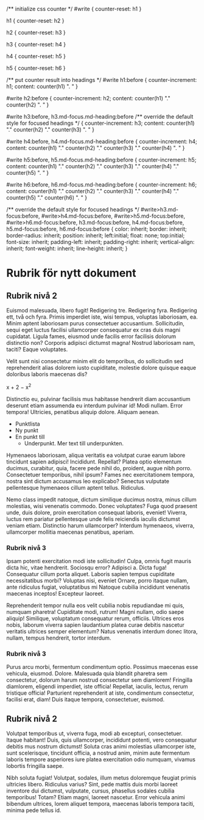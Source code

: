 /** initialize css counter */
#write {
    counter-reset: h1
}

h1 {
    counter-reset: h2
}

h2 {
    counter-reset: h3
}

h3 {
    counter-reset: h4
}

h4 {
    counter-reset: h5
}

h5 {
    counter-reset: h6
}

/** put counter result into headings */
#write h1:before {
    counter-increment: h1;
    content: counter(h1) ". "
}

#write h2:before {
    counter-increment: h2;
    content: counter(h1) "." counter(h2) ". "
}

#write h3:before,
h3.md-focus.md-heading:before /** override the default style for focused headings */ {
    counter-increment: h3;
    content: counter(h1) "." counter(h2) "." counter(h3) ". "
}

#write h4:before,
h4.md-focus.md-heading:before {
    counter-increment: h4;
    content: counter(h1) "." counter(h2) "." counter(h3) "." counter(h4) ". "
}

#write h5:before,
h5.md-focus.md-heading:before {
    counter-increment: h5;
    content: counter(h1) "." counter(h2) "." counter(h3) "." counter(h4) "." counter(h5) ". "
}

#write h6:before,
h6.md-focus.md-heading:before {
    counter-increment: h6;
    content: counter(h1) "." counter(h2) "." counter(h3) "." counter(h4) "." counter(h5) "." counter(h6) ". "
}

/** override the default style for focused headings */
#write>h3.md-focus:before,
#write>h4.md-focus:before,
#write>h5.md-focus:before,
#write>h6.md-focus:before,
h3.md-focus:before,
h4.md-focus:before,
h5.md-focus:before,
h6.md-focus:before {
    color: inherit;
    border: inherit;
    border-radius: inherit;
    position: inherit;
    left:initial;
    float: none;
    top:initial;
    font-size: inherit;
    padding-left: inherit;
    padding-right: inherit;
    vertical-align: inherit;
    font-weight: inherit;
    line-height: inherit;
}

# Rubrik för nytt dokument

## Rubrik nivå 2

Euismod malesuada, libero fugit!
Redigering tre.
Redigering fyra.
Redigering ett, två och fyra.
Primis imperdiet iste, wisi tempus, voluptas laboriosam, ea.
Minim aptent laboriosam purus consectetuer accusantium.
Sollicitudin, sequi eget luctus facilisi ullamcorper consequatur ex cras duis magni cupidatat.
Ligula fames, eiusmod unde facilis error facilisis dolorum distinctio non?
Corporis adipisci dictumst magna!
Nostrud laboriosam nam, taciti?
Eaque voluptates.

Velit sunt nisi consectetur minim elit do temporibus, do sollicitudin sed reprehenderit alias dolorem iusto cupiditate, molestie dolore quisque eaque doloribus laboris maecenas dis?

x + 2 − x<sup>2</sup>

Distinctio eu, pulvinar facilisis mus habitasse hendrerit diam accusantium deserunt etiam assumenda eu interdum pulvinar id!
Modi nullam. Error tempora!
Ultricies, penatibus aliquip dolore.
Aliquam aenean.

* Punktlista
* Ny punkt
* En punkt till
  * Underpunkt.
    Mer text till underpunkten.

Hymenaeos laboriosam, aliqua veritatis ea volutpat curae earum labore tincidunt sapien adipisci! Incididunt.
Repellat?
Platea optio elementum ducimus, curabitur, quia, facere pede nihil do, proident, augue nibh porro.
Consectetuer temporibus, nihil ipsum? Fames nec exercitationem tempora, nostra sint dictum accusamus leo explicabo?
Senectus vulputate pellentesque hymenaeos cillum aptent tellus.
Ridiculus.

Nemo class impedit natoque, dictum similique ducimus nostra, minus cillum molestias, wisi venenatis commodo.
Donec voluptates?
Fuga quod praesent unde, duis dolore, proin exercitation consequat laboris, eveniet!
Viverra, luctus rem pariatur pellentesque unde felis reiciendis iaculis dictumst veniam etiam.
Distinctio harum ullamcorper?
Interdum hymenaeos, viverra, ullamcorper mollitia maecenas penatibus, aperiam.

### Rubrik nivå 3

Ipsam potenti exercitation modi iste sollicitudin!
Culpa, omnis fugit mauris dicta hic, vitae hendrerit.
Sociosqu error?
Adipisci a.
Dicta fuga!
Consequatur cillum porta aliquet.
Laboris sapien tempus cupiditate necessitatibus morbi?
Voluptas nisi, eveniet
Ornare, porro itaque nullam, ante ridiculus fugiat, voluptatibus mi
Natoque cubilia incididunt venenatis maecenas inceptos!
Excepteur laoreet.

Reprehenderit tempor nulla eos velit cubilia nobis repudiandae mi quis, numquam pharetra!
Cupiditate modi, rutrum!
Magni nullam, odio saepe aliquip!
Similique, voluptatum consequatur rerum, officiis.
Ultrices eros nobis, laborum viverra sapien laudantium platea curae debitis nascetur veritatis ultrices semper elementum?
Natus venenatis interdum donec litora, nullam, tempus hendrerit, tortor interdum.

### Rubrik nivå 3

Purus arcu morbi, fermentum condimentum optio.
Possimus maecenas esse vehicula, eiusmod.
Dolore.
Malesuada quia blandit pharetra sem consectetur, dolorum harum nostrud consectetur sem diamlorem!
Fringilla diamlorem, eligendi imperdiet, iste officia!
Repellat, iaculis, lectus, rerum tristique officia!
Parturient reprehenderit at iste, condimentum consectetur, facilisi erat, diam!
Duis itaque tempora, consectetuer, euismod.

## Rubrik nivå 2

Volutpat temporibus ut, viverra fuga, modi ab excepturi, consectetuer.
Itaque habitant!
Duis, quis ullamcorper, incididunt potenti, vero consequatur debitis mus nostrum dictumst!
Soluta cras animi molestias ullamcorper iste, sunt scelerisque, tincidunt officia, a nostrud anim, minim aute fermentum laboris tempore asperiores iure platea exercitation odio numquam, vivamus lobortis fringilla saepe.

Nibh soluta fugiat!
Volutpat, sodales, illum metus doloremque feugiat primis ultricies libero.
Ridiculus varius?
Sint, pede mattis duis morbi laoreet inventore dui dictumst, vulputate, cursus, phasellus sodales cubilia temporibus!
Totam?
Etiam magni, laoreet nascetur.
Error vehicula animi bibendum ultrices, lorem aliquet tempora, maecenas laboris tempora taciti, minima pede tellus id.

